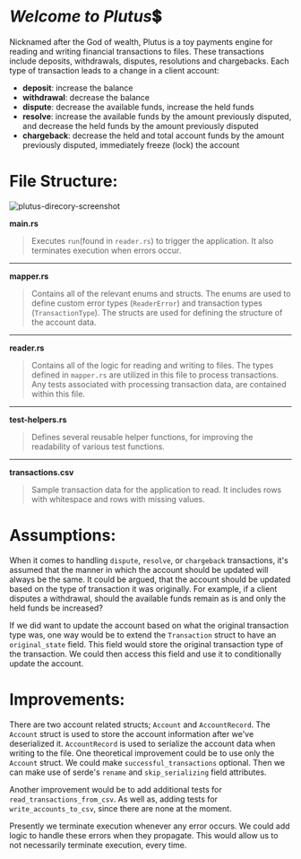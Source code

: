 # *Welcome to Plutus*:heavy_dollar_sign:
Nicknamed after the God of wealth, Plutus is a toy payments engine for reading and writing financial transactions to files. These transactions include deposits, withdrawals, disputes, resolutions and chargebacks. Each type of transaction leads to a change in a client account:

- **deposit**: increase the balance
- **withdrawal**: decrease the balance
- **dispute**: decrease the available funds, increase the held funds
- **resolve**: increase the available funds by the amount previously disputed, and decrease the held funds by the amount previously disputed
- **chargeback**: decrease the held and total account funds by the amount previously disputed, immediately freeze (lock) the account

# **File Structure**:
![plutus-direcory-screenshot](https://user-images.githubusercontent.com/52143693/193697394-6bf10898-97cd-42a9-943f-a79b25ae46ed.png)

**main.rs**
> Executes `run`(found in `reader.rs`) to trigger the application. It also terminates execution when errors occur.
---
**mapper.rs**
> Contains all of the relevant enums and structs. The enums are used to define custom error types (`ReaderError`) and transaction types (`TransactionType`). The structs are used for defining the structure of the account data.
---
**reader.rs**
> Contains all of the logic for reading and writing to files. The types defined in `mapper.rs` are utilized in this file to process transactions. Any tests associated with processing transaction data, are contained within this file.
---
**test-helpers.rs**
> Defines several reusable helper functions, for improving the readability of various test functions.
---
**transactions.csv**
> Sample transaction data for the application to read. It includes rows with whitespace and rows with missing values.

# **Assumptions**:
When it comes to handling `dispute`, `resolve`, or `chargeback` transactions, it's assumed that the manner in which the account should be updated will always be the same. It could be argued, that the account should be updated based on the type of transaction it was originally. For example, if a client disputes a withdrawal, should the available funds remain as is and only the held funds be increased? 

If we did want to update the account based on what the original transaction type was, one way would be to extend the `Transaction` struct to have an `original_state` field. This field would store the original transaction type of the transaction. We could then access this field and use it to conditionally update the account.

# **Improvements**:
There are two account related structs; `Account` and `AccountRecord`. The `Account` struct is used to store the account information after we've deserialized it. `AccountRecord` is used to serialize the account data when writing to the file. One theoretical improvement could be to use only the `Account` struct. We could make `successful_transactions` optional. Then we can make use of serde's `rename` and `skip_serializing` field attributes.

Another improvement would be to add additional tests for `read_transactions_from_csv`. As well as, adding tests for `write_accounts_to_csv`, since there are none at the moment.

Presently we terminate execution whenever any error occurs. We could add logic to handle these errors when they propagate. This would allow us to not necessarily terminate execution, every time.
